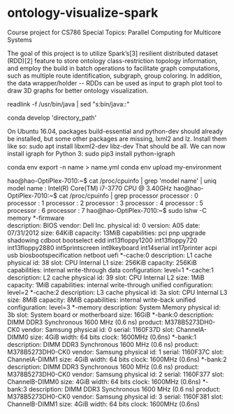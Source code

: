 # ontology-visualize-spark
Course project for CS786 Special Topics: Parallel Computing for Multicore Systems

The goal of this project is to utilize Spark’s[3] resilient distributed dataset (RDD)[2] feature to store ontology class-restriction topology information, and employ the build in batch operations to facilitate graph computations, such as multiple route identification, subgraph, group coloring. In addition, the data wrapper/holder -- RDDs can be used as input to graph plot tool to draw 3D graphs for better ontology visualization.

readlink -f /usr/bin/java | sed "s:bin/java::"

conda develop 'directory_path'


On Ubuntu 16.04, packages build-essential and python-dev should already be installed, but some other packages are missing, lxml2 and lz. Install them like so:
sudo apt install libxml2-dev libz-dev
That should be all. We can now install igraph for Python 3:
sudo pip3 install python-igraph



conda env export -n name > name.yml
conda env upload my-environment


hao@hao-OptiPlex-7010:~$ cat /proc/cpuinfo | grep 'model name' | uniq
model name	: Intel(R) Core(TM) i7-3770 CPU @ 3.40GHz
hao@hao-OptiPlex-7010:~$ cat /proc/cpuinfo | grep processor
processor	: 0
processor	: 1
processor	: 2
processor	: 3
processor	: 4
processor	: 5
processor	: 6
processor	: 7
hao@hao-OptiPlex-7010:~$ sudo lshw -C memory
  *-firmware              
       description: BIOS
       vendor: Dell Inc.
       physical id: 0
       version: A05
       date: 07/31/2012
       size: 64KiB
       capacity: 13MiB
       capabilities: pci pnp upgrade shadowing cdboot bootselect edd int13floppy1200 int13floppy720 int13floppy2880 int5printscreen int9keyboard int14serial int17printer acpi usb biosbootspecification netboot uefi
  *-cache:0
       description: L1 cache
       physical id: 38
       slot: CPU Internal L1
       size: 256KiB
       capacity: 256KiB
       capabilities: internal write-through data
       configuration: level=1
  *-cache:1
       description: L2 cache
       physical id: 39
       slot: CPU Internal L2
       size: 1MiB
       capacity: 1MiB
       capabilities: internal write-through unified
       configuration: level=2
  *-cache:2
       description: L3 cache
       physical id: 3a
       slot: CPU Internal L3
       size: 8MiB
       capacity: 8MiB
       capabilities: internal write-back unified
       configuration: level=3
  *-memory
       description: System Memory
       physical id: 3b
       slot: System board or motherboard
       size: 16GiB
     *-bank:0
          description: DIMM DDR3 Synchronous 1600 MHz (0.6 ns)
          product: M378B5273DH0-CK0
          vendor: Samsung
          physical id: 0
          serial: 1160F37D
          slot: ChannelA-DIMM0
          size: 4GiB
          width: 64 bits
          clock: 1600MHz (0.6ns)
     *-bank:1
          description: DIMM DDR3 Synchronous 1600 MHz (0.6 ns)
          product: M378B5273DH0-CK0
          vendor: Samsung
          physical id: 1
          serial: 1160F37C
          slot: ChannelA-DIMM1
          size: 4GiB
          width: 64 bits
          clock: 1600MHz (0.6ns)
     *-bank:2
          description: DIMM DDR3 Synchronous 1600 MHz (0.6 ns)
          product: M378B5273DH0-CK0
          vendor: Samsung
          physical id: 2
          serial: 1160F377
          slot: ChannelB-DIMM0
          size: 4GiB
          width: 64 bits
          clock: 1600MHz (0.6ns)
     *-bank:3
          description: DIMM DDR3 Synchronous 1600 MHz (0.6 ns)
          product: M378B5273DH0-CK0
          vendor: Samsung
          physical id: 3
          serial: 1160F381
          slot: ChannelB-DIMM1
          size: 4GiB
          width: 64 bits
          clock: 1600MHz (0.6ns)
 
